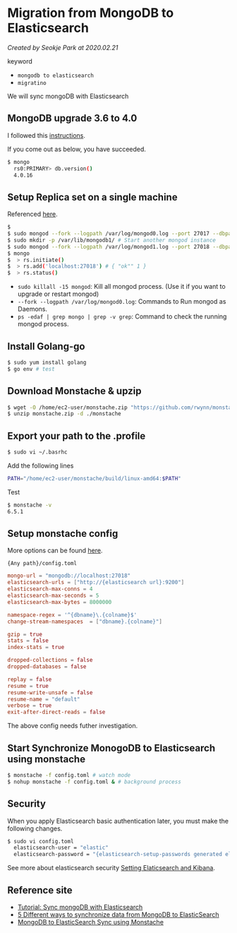 # Migration from MongoDB to Elasticsearch

_Created by Seokje Park at 2020.02.21_

keyword

- `mongodb to elasticsearch`
- `migratino`

We will sync mongoDB with Elasticsearch

## MongoDB upgrade 3.6 to 4.0

  I followed this [instructions](https://docs.mongodb.com/v4.0/tutorial/install-mongodb-on-amazon/).

  If you come out as below, you have succeeded.

  ```bash
  $ mongo
    rs0:PRIMARY> db.version()
    4.0.16
  ```

## Setup Replica set on a single machine

  Referenced [here](https://www.tutorialkart.com/mongodb/setup-mongodb-replica-set/).

  ```bash
  $ 
  $ sudo mongod --fork --logpath /var/log/mongod0.log --port 27017 --dbpath /var/lib/mongo --replSet rs0 # Start a mongod instance
  $ sudo mkdir -p /var/lib/mongodb1/ # Start another mongod instance
  $ sudo mongod --fork --logpath /var/log/mongod1.log --port 27018 --dbpath /var/lib/mongo1 --replSet rs0
  $ mongo
  $  > rs.initiate()
  $  > rs.add('localhost:27018') # { "ok"" 1 }
  $  > rs.status()
  ```  

  - `sudo killall -15 mongod`: Kill all mongod process. (Use it if you want to upgrade or restart mongod)
  - `--fork --logpath /var/log/mongod0.log`: Commands to Run mongod as Daemons.
  - `ps -edaf | grep mongo | grep -v grep`: Command to check the running mongod process.

## Install Golang-go

  ```bash
  $ sudo yum install golang
  $ go env # test
  ```

## Download Monstache & upzip

  ```bash
  $ wget -O /home/ec2-user/monstache.zip "https://github.com/rwynn/monstache/releases/download/v6.5.1/monstache-8e69a61.zip"
  $ unzip monstache.zip -d ./monstache
  ```

## Export your path to the .profile

  ```bash
  $ sudo vi ~/.basrhc
  ```

  Add the following lines

  ```bash
  PATH="/home/ec2-user/monstache/build/linux-amd64:$PATH"
  ```

  Test

  ```bash
  $ monstache -v
  6.5.1
  ```

## Setup monstache config

  More options can be found [here](https://rwynn.github.io/monstache-site/start/).

  `{Any path}/config.toml`
  ```toml 
  mongo-url = "mongodb://localhost:27018"
  elasticsearch-urls = ["http://{elasticsearch url}:9200"]
  elasticsearch-max-conns = 4
  elasticsearch-max-seconds = 5
  elasticsearch-max-bytes = 8000000

  namespace-regex = '^{dbname}\.{colname}$'
  change-stream-namespaces  = ["dbname}.{colname}"]

  gzip = true
  stats = false
  index-stats = true

  dropped-collections = false
  dropped-databases = false

  replay = false
  resume = true
  resume-write-unsafe = false
  resume-name = "default"
  verbose = true
  exit-after-direct-reads = false
  ```

  The above config needs futher investigation.

## Start Synchronize MonogoDB to Elasticsearch using monstache

  ```bash
  $ monstache -f config.toml # watch mode
  $ nohup monstache -f config.toml & # background process
  ```

## Security

When you apply Elasticsearch basic authentication later, you must make the following changes.

  ```bash
  $ sudo vi config.toml
    elasticsearch-user = "elastic"
    elasticsearch-password = "{elasticsearch-setup-passwords generated elastic password}"
  ```
  See more about elasticsearch security [Setting Elaticsearch and Kibana](https://molla4455.gitbook.io/dev-log/elastic/elasticsearch#secure-elasticsearch-and-kibana).

## Reference site
- [Tutorial: Sync mongoDB with Elasticsearch](https://medium.com/@eldishnawy/tutorial-sync-mongodb-with-elasticsearch-fb43e9bc13ce)
- [5 Different ways to synchronize data from MongoDB to ElasticSearch](https://code.likeagirl.io/5-different-ways-to-synchronize-data-from-mongodb-to-elasticsearch-d8456b83d44f)
- [MongoDB to ElasticSearch Sync using Monstache](https://medium.com/@nehajirafe/mongodb-to-elasticsearch-sync-using-monstache-cfe1177594b6)